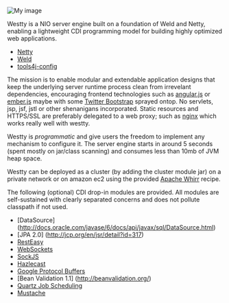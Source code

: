 ![My image](https://raw.github.com/deephacks/westty/master/westty.png)

Westty is a NIO server engine built on a foundation of Weld and Netty, enabling a lightweight CDI 
programming model for building highly optimized web applications. 

* [Netty](http://netty.io)
* [Weld](http://seamframework.org/Weld)
* [tools4j-config](https://github.com/deephacks/tools4j-config)

The mission is to enable modular and extendable application designs that keep the underlying server runtime process clean 
from irrevelant dependencies, encouraging frontend technologies such as [angular.js](http://angularjs.org) or 
[ember.js](http://emberjs.com) maybe with some [Twitter Bootstrap](http://twitter.github.com/bootstrap/) sprayed ontop. 
No servlets, jsp, jsf, jstl or other shenanigans incorporated. Static resources and HTTPS/SSL are preferably delegated to
a web proxy; such as [nginx](http://wiki.nginx.org/Main) which works really well with westty. 

Westty is _programmatic_ and give users the freedom to implement any mechanism to configure it. The server engine starts in around 5 seconds (spent mostly on jar/class scanning) and consumes less than 10mb of JVM heap space.

Westty can be deployed as a cluster (by adding the cluster module jar) on a private network or on amazon ec2 
using the provided [Apache Whirr](http://whirr.apache.org) recipe.

The following (optional) CDI drop-in modules are provided. All modules are self-sustained with clearly separated 
concerns and does not pollute classpath if not used. 


* [DataSource] (http://docs.oracle.com/javase/6/docs/api/javax/sql/DataSource.html)
* [JPA 2.0] (http://jcp.org/en/jsr/detail?id=317)
* [RestEasy](http://www.jboss.org/resteasy)
* [WebSockets](http://tools.ietf.org/html/rfc6455)
* [SockJS](https://github.com/sockjs/sockjs-protocol)
* [Hazlecast](http://www.hazelcast.com)
* [Google Protocol Buffers](https://developers.google.com/protocol-buffers/docs/overview)
* [Bean Validation 1.1] (http://beanvalidation.org/)
* [Quartz Job Scheduling](http://quartz-scheduler.org)
* [Mustache](http://mustache.github.com/)



